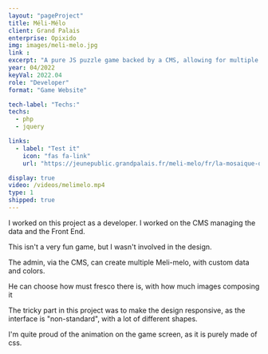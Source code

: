 ```yaml
---
layout: "pageProject"
title: Méli-Mélo
client: Grand Palais
enterprise: Opixido
img: images/meli-melo.jpg
link : 
excerpt: "A pure JS puzzle game backed by a CMS, allowing for multiple 	variations"
year: 04/2022
keyVal: 2022.04
role: "Developer"
format: "Game Website"

tech-label: "Techs:"
techs:
  - php
  - jquery

links:
  - label: "Test it"
    icon: "fas fa-link"
    url: "https://jeunepublic.grandpalais.fr/meli-melo/fr/la-mosaique-du-grand-palais/"

display: true
video: /videos/melimelo.mp4
type: 1
shipped: true
---
```

<p>I worked on this project as a developer. I worked on the CMS managing the data and the Front End. </p>
<p>This isn't a very fun game, but I wasn't involved in the design.</p>
<p>The admin, via the CMS, can create multiple Meli-melo, with custom data and colors.</p>
<p></p>
<p>He can choose how must fresco there is, with how much images composing it</p>
<p>The tricky part in this project was to make the design responsive, as the interface is "non-standard", with a lot of different shapes. </p>
<p>I'm quite proud of the animation on the game screen, as it is purely made of css.</p>

